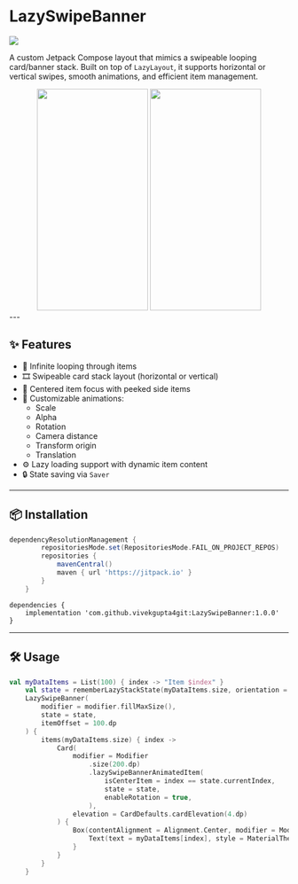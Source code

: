# LazySwipeBanner
[![](https://jitpack.io/v/vivekgupta4git/LazySwipeBanner.svg)](https://jitpack.io/#vivekgupta4git/LazySwipeBanner)

A custom Jetpack Compose layout that mimics a swipeable looping card/banner stack. Built on top of `LazyLayout`, it supports horizontal or vertical swipes, smooth animations, and efficient item management.
<div align="center">
  <img src="https://github.com/user-attachments/assets/1b248fb6-a5a7-42ce-934b-06b389c1d655" width=200 height=400/>
    <img src="https://github.com/user-attachments/assets/ed39f638-daf4-4e22-b885-2e5585d3d4dd" width=200 height=400/>

</div>
---

## ✨ Features

- 🔁 Infinite looping through items
- 🎞️ Swipeable card stack layout (horizontal or vertical)
- 🎯 Centered item focus with peeked side items
- 🎨 Customizable animations:
  - Scale
  - Alpha
  - Rotation
  - Camera distance
  - Transform origin
  - Translation
- ⚙️ Lazy loading support with dynamic item content
- 🔒 State saving via `Saver`

---

## 📦 Installation

```gradle
dependencyResolutionManagement {
		repositoriesMode.set(RepositoriesMode.FAIL_ON_PROJECT_REPOS)
		repositories {
			mavenCentral()
			maven { url 'https://jitpack.io' }
		}
	}
```
```
dependencies {
	implementation 'com.github.vivekgupta4git:LazySwipeBanner:1.0.0'
}
```
---

## 🛠️ Usage

```kotlin
val myDataItems = List(100) { index -> "Item $index" }
    val state = rememberLazyStackState(myDataItems.size, orientation = Orientation.Horizontal)
    LazySwipeBanner(
        modifier = modifier.fillMaxSize(),
        state = state,
        itemOffset = 100.dp
    ) {
        items(myDataItems.size) { index ->
            Card(
                modifier = Modifier
                    .size(200.dp)
                    .lazySwipeBannerAnimatedItem(
                        isCenterItem = index == state.currentIndex,
                        state = state,
                        enableRotation = true,
                    ),
                elevation = CardDefaults.cardElevation(4.dp)
            ) {
                Box(contentAlignment = Alignment.Center, modifier = Modifier.fillMaxSize()) {
                    Text(text = myDataItems[index], style = MaterialTheme.typography.headlineMedium)
                }
            }
        }
    }
